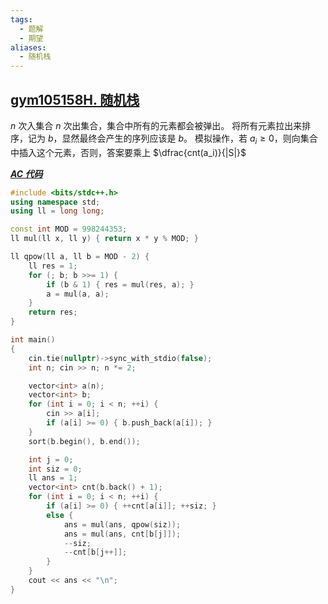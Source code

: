 ```yaml
---
tags:
  - 题解
  - 期望
aliases:
  - 随机栈
---
```

## [gym105158H. 随机栈](https://codeforces.com/gym/105158/problem/H)

$n$ 次入集合 $n$ 次出集合，集合中所有的元素都会被弹出。
将所有元素拉出来排序，记为 $b$，显然最终会产生的序列应该是 $b$。
模拟操作，若 $a_i\ge 0$，则向集合中插入这个元素，否则，答案要乘上 $\dfrac{cnt(a_i)}{|S|}$

[***AC 代码***](https://codeforces.com/gym/105158/submission/328752863)

```cpp
#include <bits/stdc++.h>
using namespace std;
using ll = long long;

const int MOD = 998244353;
ll mul(ll x, ll y) { return x * y % MOD; }

ll qpow(ll a, ll b = MOD - 2) {
    ll res = 1;
    for (; b; b >>= 1) {
        if (b & 1) { res = mul(res, a); }
        a = mul(a, a);
    }
    return res;
}

int main()
{
    cin.tie(nullptr)->sync_with_stdio(false);
    int n; cin >> n; n *= 2;

    vector<int> a(n);
    vector<int> b;
    for (int i = 0; i < n; ++i) {
        cin >> a[i];
        if (a[i] >= 0) { b.push_back(a[i]); }
    }
    sort(b.begin(), b.end());

    int j = 0;
    int siz = 0;
    ll ans = 1;
    vector<int> cnt(b.back() + 1);
    for (int i = 0; i < n; ++i) {
        if (a[i] >= 0) { ++cnt[a[i]]; ++siz; }
        else {
            ans = mul(ans, qpow(siz));
            ans = mul(ans, cnt[b[j]]);
            --siz;
            --cnt[b[j++]];
        }
    }
    cout << ans << "\n";
}
```
